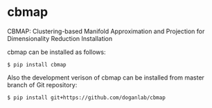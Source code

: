# cbmap
CBMAP: Clustering-based Manifold Approximation and Projection for Dimensionality Reduction
Installation

cbmap can be installed as follows:

    $ pip install cbmap

Also the development verison of cbmap can be installed from master branch of Git repository:

    $ pip install git+https://github.com/doganlab/cbmap
